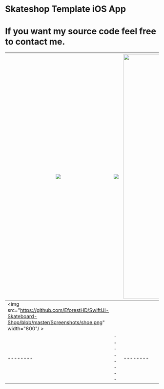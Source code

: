 # Skateshop Template iOS App
# If you want my source code feel free to contact me.

| <img src="https://github.com/EforestHD/SwiftUI-Skateboard-Shop/blob/master/Screenshots/loginpage.gif"> | <img src="https://github.com/EforestHD/SwiftUI-Skateboard-Shop/blob/master/Screenshots/video.gif"> | <img src="https://github.com/EforestHD/SwiftUI-Skateboard-Shop/blob/master/Screenshots/screenshot.jpeg" width="800" /> |
| -------- | -------- | -------- | 
| <img src="https://github.com/EforestHD/SwiftUI-Skateboard-Shop/blob/master/Screenshots/shoe.png" width="800"/ > |
| -------- | -------- | -------- |




 
 
 
